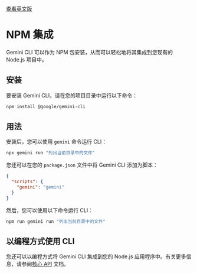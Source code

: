 [查看英文版](https://github.com/google-gemini/gemini-cli/blob/main/docs/npm.md)

# NPM 集成

Gemini CLI 可以作为 NPM 包安装，从而可以轻松地将其集成到您现有的 Node.js 项目中。

## 安装

要安装 Gemini CLI，请在您的项目目录中运行以下命令：

```bash
npm install @google/gemini-cli
```

## 用法

安装后，您可以使用 `gemini` 命令运行 CLI：

```bash
npx gemini run "列出当前目录中的文件"
```

您还可以在您的 `package.json` 文件中将 Gemini CLI 添加为脚本：

```json
{
  "scripts": {
    "gemini": "gemini"
  }
}
```

然后，您可以使用以下命令运行 CLI：

```bash
npm run gemini run "列出当前目录中的文件"
```

## 以编程方式使用 CLI

您还可以以编程方式将 Gemini CLI 集成到您的 Node.js 应用程序中。有关更多信息，请参阅[核心 API](core/index.md) 文档。